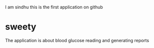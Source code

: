 I am sindhu this is the first application on github
# sweety
The application is about blood glucose reading and generating reports
